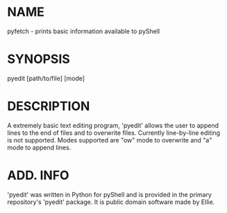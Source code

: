   # NAME
pyfetch - prints basic information available to pyShell

  # SYNOPSIS
pyedit [path/to/file] [mode]

  # DESCRIPTION
A extremely basic text editing program, 'pyedit' allows the user to append lines to the end of files and to overwrite files. Currently line-by-line editing is not supported. Modes supported are "ow" mode to overwrite and "a" mode to append lines.

  # ADD. INFO
'pyedit' was written in Python for pyShell and is provided in the primary repository's 'pyedit' package. It is public domain software made by Ellie.